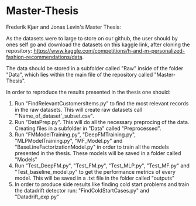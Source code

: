 # Master-Thesis
Frederik Kjær and Jonas Levin's Master Thesis:

As the datasets were to large to store on our github, the user should by ones self go and download the datasets on this kaggle link, after cloning the repository:
https://www.kaggle.com/competitions/h-and-m-personalized-fashion-recommendations/data.

The data should be stored in a subfolder called "Raw" inside of the folder "Data", which lies within the main file of the repository called "Master-Thesis".

In order to reproduce the results presented in the thesis one should:

1.  Run "FindRelevantCustomersItems.py" to find the most relevant records in the raw datasets. This will create raw datasets call  "'Name_of_dataset'_subset.csv".
2.  Run "DataPrep.py". This will do all the necessary preprocing of the data. Creating files in a subfolder in "Data" called "Preprocessed".
3.  Run "FMModelTraining.py", "DeepFMTraining.py", "MLPModelTraining.py", "MF_Model.py" and "BaseLineFactorizationModel.py" in order to train all the models presented in the thesis. These models will be saved in a folder called "Models"
4.  Run "Test_DeepFM.py", "Test_FM.py", "Test_MLP.py", "Test_MF.py" and "Test_baseline_model.py" to get the performance metrics of every model. This will be saved in a .txt file in the folder called "outputs"
6. In order to produce side results like finding cold start problems and train the datadrift detector run: "FindColdStartCases.py" and "Datadrift_exp.py"


